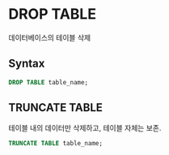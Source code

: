 # DROP TABLE

데이터베이스의 테이블 삭제

## Syntax
```sql
DROP TABLE table_name;
```

## TRUNCATE TABLE
테이블 내의 데이터만 삭제하고, 테이블 자체는 보존.
```sql
TRUNCATE TABLE table_name;
```
